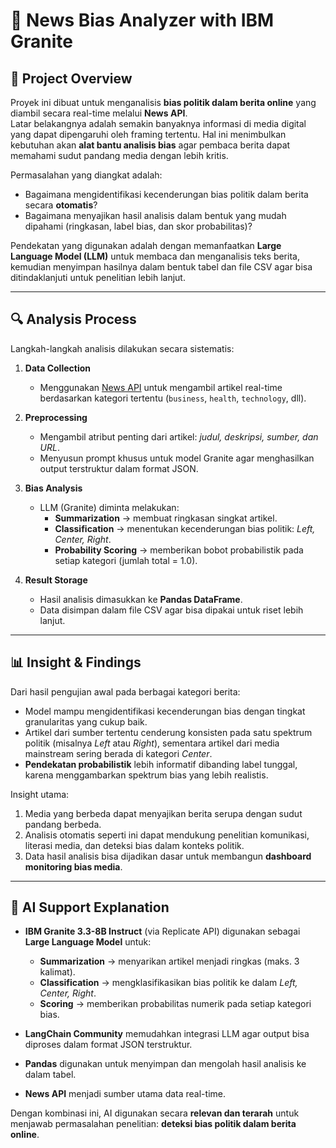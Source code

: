 # 📰 News Bias Analyzer with IBM Granite

## 📌 Project Overview
Proyek ini dibuat untuk menganalisis **bias politik dalam berita online** yang diambil secara real-time melalui **News API**.  
Latar belakangnya adalah semakin banyaknya informasi di media digital yang dapat dipengaruhi oleh framing tertentu. Hal ini menimbulkan kebutuhan akan **alat bantu analisis bias** agar pembaca berita dapat memahami sudut pandang media dengan lebih kritis.  

Permasalahan yang diangkat adalah:  
- Bagaimana mengidentifikasi kecenderungan bias politik dalam berita secara **otomatis**?  
- Bagaimana menyajikan hasil analisis dalam bentuk yang mudah dipahami (ringkasan, label bias, dan skor probabilitas)?  

Pendekatan yang digunakan adalah dengan memanfaatkan **Large Language Model (LLM)** untuk membaca dan menganalisis teks berita, kemudian menyimpan hasilnya dalam bentuk tabel dan file CSV agar bisa ditindaklanjuti untuk penelitian lebih lanjut.  

---

## 🔍 Analysis Process
Langkah-langkah analisis dilakukan secara sistematis:  

1. **Data Collection**  
   - Menggunakan [News API](https://newsapi.org/) untuk mengambil artikel real-time berdasarkan kategori tertentu (`business`, `health`, `technology`, dll).  

2. **Preprocessing**  
   - Mengambil atribut penting dari artikel: *judul, deskripsi, sumber, dan URL*.  
   - Menyusun prompt khusus untuk model Granite agar menghasilkan output terstruktur dalam format JSON.  

3. **Bias Analysis**  
   - LLM (Granite) diminta melakukan:  
     - **Summarization** → membuat ringkasan singkat artikel.  
     - **Classification** → menentukan kecenderungan bias politik: *Left, Center, Right*.  
     - **Probability Scoring** → memberikan bobot probabilistik pada setiap kategori (jumlah total = 1.0).  

4. **Result Storage**  
   - Hasil analisis dimasukkan ke **Pandas DataFrame**.  
   - Data disimpan dalam file CSV agar bisa dipakai untuk riset lebih lanjut.  

---

## 📊 Insight & Findings
Dari hasil pengujian awal pada berbagai kategori berita:  
- Model mampu mengidentifikasi kecenderungan bias dengan tingkat granularitas yang cukup baik.  
- Artikel dari sumber tertentu cenderung konsisten pada satu spektrum politik (misalnya *Left* atau *Right*), sementara artikel dari media mainstream sering berada di kategori *Center*.  
- **Pendekatan probabilistik** lebih informatif dibanding label tunggal, karena menggambarkan spektrum bias yang lebih realistis.  

Insight utama:  
1. Media yang berbeda dapat menyajikan berita serupa dengan sudut pandang berbeda.  
2. Analisis otomatis seperti ini dapat mendukung penelitian komunikasi, literasi media, dan deteksi bias dalam konteks politik.  
3. Data hasil analisis bisa dijadikan dasar untuk membangun **dashboard monitoring bias media**.  

---

## 🤖 AI Support Explanation
- **IBM Granite 3.3-8B Instruct** (via Replicate API) digunakan sebagai **Large Language Model** untuk:  
  - **Summarization** → menyarikan artikel menjadi ringkas (maks. 3 kalimat).  
  - **Classification** → mengklasifikasikan bias politik ke dalam *Left, Center, Right*.  
  - **Scoring** → memberikan probabilitas numerik pada setiap kategori bias.  

- **LangChain Community** memudahkan integrasi LLM agar output bisa diproses dalam format JSON terstruktur.  
- **Pandas** digunakan untuk menyimpan dan mengolah hasil analisis ke dalam tabel.  
- **News API** menjadi sumber utama data real-time.
  
Dengan kombinasi ini, AI digunakan secara **relevan dan terarah** untuk menjawab permasalahan penelitian: **deteksi bias politik dalam berita online**.  
